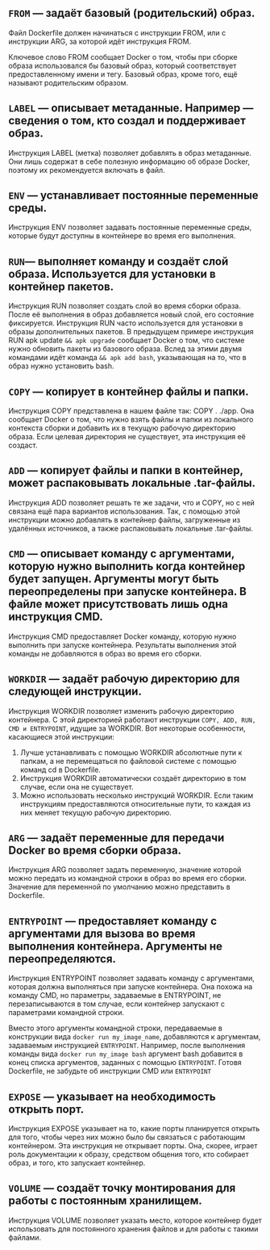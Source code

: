 ## `FROM` — задаёт базовый (родительский) образ.
Файл Dockerfile должен начинаться с инструкции FROM, или с инструкции ARG, за которой идёт инструкция FROM.

Ключевое слово FROM сообщает Docker о том, чтобы при сборке образа использовался бы базовый образ, который соответствует предоставленному имени и тегу. Базовый образ, кроме того, ещё называют родительским образом.

## `LABEL` — описывает метаданные. Например — сведения о том, кто создал и поддерживает образ.
Инструкция LABEL (метка) позволяет добавлять в образ метаданные. Они лишь содержат в себе полезную информацию об образе Docker, поэтому их рекомендуется включать в файл.

## `ENV` — устанавливает постоянные переменные среды.
Инструкция ENV позволяет задавать постоянные переменные среды, которые будут доступны в контейнере во время его выполнения.

## `RUN`— выполняет команду и создаёт слой образа. Используется для установки в контейнер пакетов.
Инструкция RUN позволяет создать слой во время сборки образа. После её выполнения в образ добавляется новый слой, его состояние фиксируется. Инструкция RUN часто используется для установки в образы дополнительных пакетов. В предыдущем примере инструкция RUN apk update `&& apk upgrade` сообщает Docker о том, что системе нужно обновить пакеты из базового образа. Вслед за этими двумя командами идёт команда `&& apk add bash`, указывающая на то, что в образ нужно установить bash.

## `COPY` — копирует в контейнер файлы и папки.
Инструкция COPY представлена в нашем файле так: COPY . ./app. Она сообщает Docker о том, что нужно взять файлы и папки из локального контекста сборки и добавить их в текущую рабочую директорию образа. Если целевая директория не существует, эта инструкция её создаст.

## `ADD` — копирует файлы и папки в контейнер, может распаковывать локальные .tar-файлы.
Инструкция ADD позволяет решать те же задачи, что и COPY, но с ней связана ещё пара вариантов использования. Так, с помощью этой инструкции можно добавлять в контейнер файлы, загруженные из удалённых источников, а также распаковывать локальные .tar-файлы.

## `CMD` — описывает команду с аргументами, которую нужно выполнить когда контейнер будет запущен. Аргументы могут быть переопределены при запуске контейнера. В файле может присутствовать лишь одна инструкция CMD.
Инструкция CMD предоставляет Docker команду, которую нужно выполнить при запуске контейнера. Результаты выполнения этой команды не добавляются в образ во время его сборки.

## `WORKDIR` — задаёт рабочую директорию для следующей инструкции.
Инструкция WORKDIR позволяет изменить рабочую директорию контейнера. С этой директорией работают инструкции `COPY, ADD, RUN, CMD и ENTRYPOINT`, идущие за WORKDIR. Вот некоторые особенности, касающиеся этой инструкции:

1. Лучше устанавливать с помощью WORKDIR абсолютные пути к папкам, а не перемещаться по файловой системе с помощью команд cd в Dockerfile.
2. Инструкция WORKDIR автоматически создаёт директорию в том случае, если она не существует.
3. Можно использовать несколько инструкций WORKDIR. Если таким инструкциям предоставляются относительные пути, то каждая из них меняет текущую рабочую директорию.

## `ARG` — задаёт переменные для передачи Docker во время сборки образа.
Инструкция ARG позволяет задать переменную, значение которой можно передать из командной строки в образ во время его сборки. Значение для переменной по умолчанию можно представить в Dockerfile.

## `ENTRYPOINT` — предоставляет команду с аргументами для вызова во время выполнения контейнера. Аргументы не переопределяются.
Инструкция ENTRYPOINT позволяет задавать команду с аргументами, которая должна выполняться при запуске контейнера. Она похожа на команду CMD, но параметры, задаваемые в ENTRYPOINT, не перезаписываются в том случае, если контейнер запускают с параметрами командной строки.

Вместо этого аргументы командной строки, передаваемые в конструкции вида `docker run my_image_name`, добавляются к аргументам, задаваемым инструкцией `ENTRYPOINT`. Например, после выполнения команды вида `docker run my_image bash` аргумент bash добавится в конец списка аргументов, заданных с помощью `ENTRYPOINT`. Готовя Dockerfile, не забудьте об инструкции CMD или `ENTRYPOINT`

## `EXPOSE` — указывает на необходимость открыть порт.
Инструкция EXPOSE указывает на то, какие порты планируется открыть для того, чтобы через них можно было бы связаться с работающим контейнером. Эта инструкция не открывает порты. Она, скорее, играет роль документации к образу, средством общения того, кто собирает образ, и того, кто запускает контейнер.

## `VOLUME` — создаёт точку монтирования для работы с постоянным хранилищем.
Инструкция VOLUME позволяет указать место, которое контейнер будет использовать для постоянного хранения файлов и для работы с такими файлами.